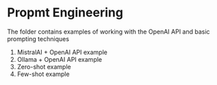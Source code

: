 # Propmt Engineering
The folder contains examples of working with the OpenAI API and basic prompting techniques

1. MistralAI + OpenAI API example
2. Ollama + OpenAI API example 
3. Zero-shot example
4. Few-shot example